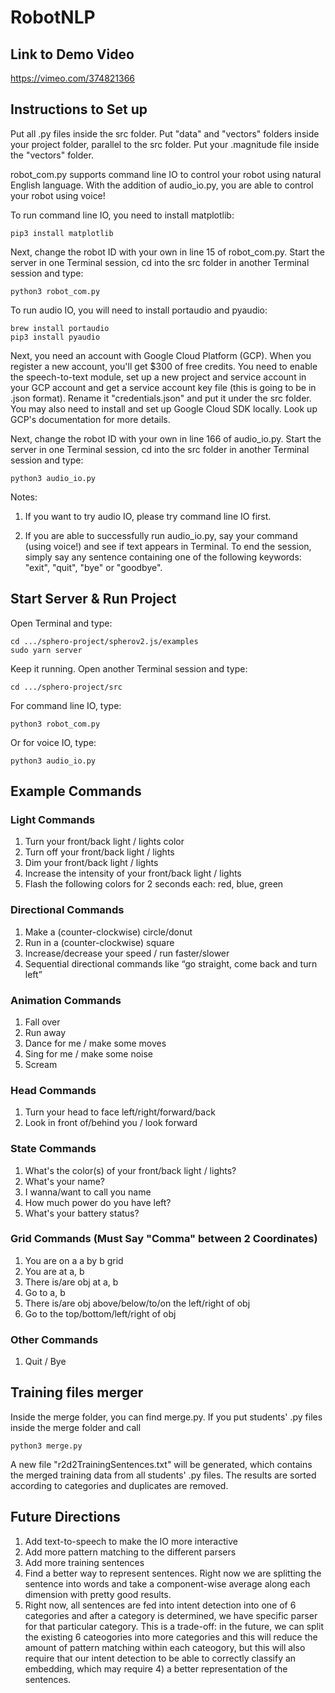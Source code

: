 # RobotNLP

## Link to Demo Video
https://vimeo.com/374821366

## Instructions to Set up

Put all .py files inside the src folder. Put "data" and "vectors" folders inside your project folder, parallel to the src folder. Put your .magnitude file inside the "vectors" folder.

robot_com.py supports command line IO to control your robot using natural English language. With the addition of audio_io.py, you are able to control your robot using voice!

To run command line IO, you need to install matplotlib:
```
pip3 install matplotlib
```

Next, change the robot ID with your own in line 15 of robot_com.py. Start the server in one Terminal session, cd into the src folder in another Terminal session and type:
```
python3 robot_com.py
```

To run audio IO, you will need to install portaudio and pyaudio:
```
brew install portaudio
pip3 install pyaudio
```

Next, you need an account with Google Cloud Platform (GCP). When you register a new account, you'll get $300 of free credits. You need to enable the speech-to-text module, set up a new project and service account in your GCP account and get a service account key file (this is going to be in .json format). Rename it "credentials.json" and put it under the src folder. You may also need to install and set up Google Cloud SDK locally. Look up GCP's documentation for more details.

Next, change the robot ID with your own in line 166 of audio_io.py. Start the server in one Terminal session, cd into the src folder in another Terminal session and type:
```
python3 audio_io.py
```

Notes:
1. If you want to try audio IO, please try command line IO first.

2. If you are able to successfully run audio_io.py, say your command (using voice!) and see if text appears in Terminal. To end the session, simply say any sentence containing one of the following keywords: "exit", "quit", "bye" or "goodbye".

## Start Server & Run Project

Open Terminal and type:
```
cd .../sphero-project/spherov2.js/examples
sudo yarn server
```

Keep it running. Open another Terminal session and type:
```
cd .../sphero-project/src
```

For command line IO, type:
```
python3 robot_com.py
```

Or for voice IO, type:
```
python3 audio_io.py
```

## Example Commands
### Light Commands
1. Turn your front/back light / lights color
2. Turn off your front/back light / lights
3. Dim your front/back light / lights
4. Increase the intensity of your front/back light / lights
5. Flash the following colors for 2 seconds each: red, blue, green
### Directional Commands
1. Make a (counter-clockwise) circle/donut
2. Run in a (counter-clockwise) square
3. Increase/decrease your speed / run faster/slower
4. Sequential directional commands like “go straight, come back and turn left”
### Animation Commands
1. Fall over
2. Run away
3. Dance for me / make some moves
4. Sing for me / make some noise
5. Scream
### Head Commands
1. Turn your head to face left/right/forward/back
2. Look in front of/behind you / look forward
### State Commands
1. What's the color(s) of your front/back light / lights?
2. What's your name?
3. I wanna/want to call you name
4. How much power do you have left?
5. What's your battery status?
### Grid Commands (Must Say "Comma" between 2 Coordinates)
1. You are on a a by b grid
2. You are at a, b
3. There is/are obj at a, b
4. Go to a, b
5. There is/are obj above/below/to/on the left/right of obj
6. Go to the top/bottom/left/right of obj
### Other Commands
1. Quit / Bye

## Training files merger
Inside the merge folder, you can find merge.py. If you put students' .py files inside the merge folder and call
```
python3 merge.py
```
A new file "r2d2TrainingSentences.txt" will be generated, which contains the merged training data from all students' .py files. The results are sorted according to categories and duplicates are removed.

## Future Directions
1. Add text-to-speech to make the IO more interactive
2. Add more pattern matching to the different parsers
3. Add more training sentences
4. Find a better way to represent sentences. Right now we are splitting the sentence into words and take a component-wise average along each dimension with pretty good results.
5. Right now, all sentences are fed into intent detection into one of 6 categories and after a category is determined, we have specific parser for that particular category. This is a trade-off: in the future, we can split the existing 6 cateogories into more categories and this will reduce the amount of pattern matching within each cateogory, but this will also require that our intent detection to be able to correctly classify an embedding, which may require 4) a better representation of the sentences.
